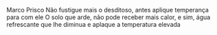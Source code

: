 Marco Prisco
Não fustigue mais o desditoso, antes aplique temperança para com ele O solo que arde, não pode receber mais calor, e sim, água refrescante que lhe diminua e aplaque a temperatura elevada
